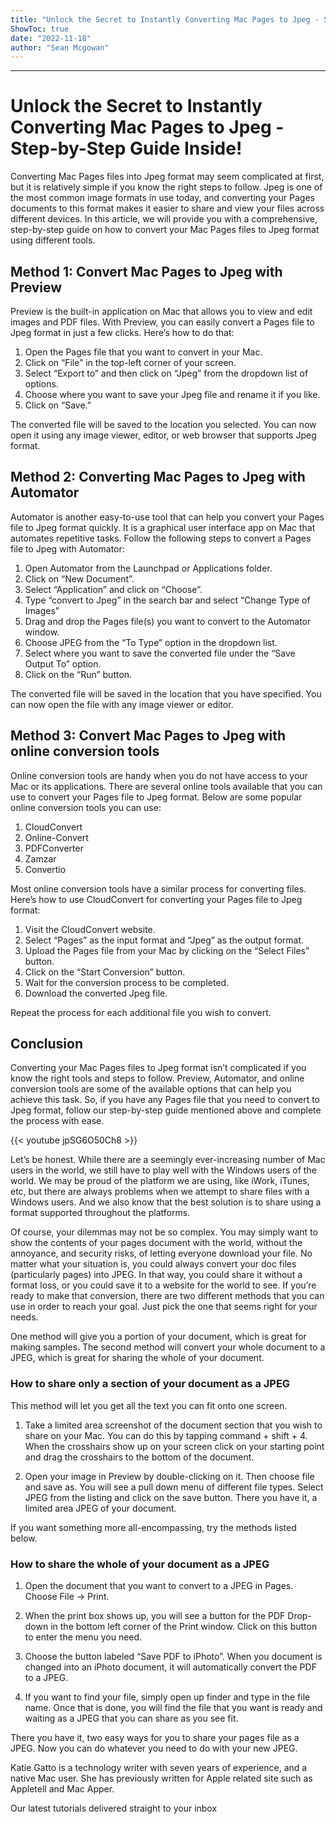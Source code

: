 ```yaml
---
title: "Unlock the Secret to Instantly Converting Mac Pages to Jpeg - Step-by-Step Guide Inside!"
ShowToc: true 
date: "2022-11-18"
author: "Sean Mcgowan"
---
```

*****
# Unlock the Secret to Instantly Converting Mac Pages to Jpeg - Step-by-Step Guide Inside!

Converting Mac Pages files into Jpeg format may seem complicated at first, but it is relatively simple if you know the right steps to follow. Jpeg is one of the most common image formats in use today, and converting your Pages documents to this format makes it easier to share and view your files across different devices. In this article, we will provide you with a comprehensive, step-by-step guide on how to convert your Mac Pages files to Jpeg format using different tools.

## Method 1: Convert Mac Pages to Jpeg with Preview

Preview is the built-in application on Mac that allows you to view and edit images and PDF files. With Preview, you can easily convert a Pages file to Jpeg format in just a few clicks. Here’s how to do that:

1. Open the Pages file that you want to convert in your Mac.
2. Click on “File” in the top-left corner of your screen.
3. Select “Export to” and then click on “Jpeg” from the dropdown list of options.
4. Choose where you want to save your Jpeg file and rename it if you like.
5. Click on “Save.”

The converted file will be saved to the location you selected. You can now open it using any image viewer, editor, or web browser that supports Jpeg format.

## Method 2: Converting Mac Pages to Jpeg with Automator

Automator is another easy-to-use tool that can help you convert your Pages file to Jpeg format quickly. It is a graphical user interface app on Mac that automates repetitive tasks. Follow the following steps to convert a Pages file to Jpeg with Automator:

1. Open Automator from the Launchpad or Applications folder.
2. Click on “New Document”.
3. Select “Application” and click on “Choose”.
4. Type “convert to Jpeg” in the search bar and select “Change Type of Images”
5. Drag and drop the Pages file(s) you want to convert to the Automator window.
6. Choose JPEG from the “To Type” option in the dropdown list.
7. Select where you want to save the converted file under the “Save Output To” option.
8. Click on the “Run” button.

The converted file will be saved in the location that you have specified. You can now open the file with any image viewer or editor.

## Method 3: Convert Mac Pages to Jpeg with online conversion tools

Online conversion tools are handy when you do not have access to your Mac or its applications. There are several online tools available that you can use to convert your Pages file to Jpeg format. Below are some popular online conversion tools you can use:

1. CloudConvert
2. Online-Convert
3. PDFConverter
4. Zamzar
5. Convertio

Most online conversion tools have a similar process for converting files. Here’s how to use CloudConvert for converting your Pages file to Jpeg format:

1. Visit the CloudConvert website.
2. Select “Pages” as the input format and “Jpeg” as the output format.
3. Upload the Pages file from your Mac by clicking on the “Select Files” button.
4. Click on the “Start Conversion” button.
5. Wait for the conversion process to be completed.
6. Download the converted Jpeg file.

Repeat the process for each additional file you wish to convert.

## Conclusion

Converting your Mac Pages files to Jpeg format isn’t complicated if you know the right tools and steps to follow. Preview, Automator, and online conversion tools are some of the available options that can help you achieve this task. So, if you have any Pages file that you need to convert to Jpeg format, follow our step-by-step guide mentioned above and complete the process with ease.

{{< youtube jpSG6O50Ch8 >}} 



Let’s be honest. While there are a seemingly ever-increasing number of Mac users in the world, we still have to play well with the Windows users of the world. We may be proud of the platform we are using, like iWork, iTunes, etc, but there are always problems when we attempt to share files with a Windows users. And we also know that the best solution is to share using a format supported throughout the platforms.
 
Of course, your dilemmas may not be so complex. You may simply want to show the contents of your pages document with the world, without the annoyance, and security risks, of letting everyone download your file. No matter what your situation is, you could always convert your doc files (particularly pages) into JPEG. In that way, you could share it without a format loss, or you could save it to a website for the world to see. If you’re ready to make that conversion, there are two different methods that you can use in order to reach your goal. Just pick the one that seems right for your needs.

One method will give you a portion of your document, which is great for making samples. The second method will convert your whole document to a JPEG, which is great for sharing the whole of your document.
 
### How to share only a section of your document as a JPEG
 
This method will let you get all the text you can fit onto one screen. 
 
1. Take a limited area screenshot of the document section that you wish to share on your Mac. You can do this by tapping command + shift + 4. When the crosshairs show up on your screen click on your starting point and drag the crosshairs to the bottom of the document.
 
2. Open your image in Preview by double-clicking on it. Then choose file and save as. You will see a pull down menu of different file types. Select JPEG from the listing and click on the save button. There you have it, a limited area JPEG of your document.
 

 
If you want something more all-encompassing, try the methods listed below.
 
### How to share the whole of your document as a JPEG
 
1. Open the document that you want to convert to a JPEG in Pages. Choose File -> Print.
 
2. When the print box shows up, you will see a button for the PDF Drop-down in the bottom left corner of the Print window. Click on this button to enter the menu you need.
 
3. Choose the button labeled “Save PDF to iPhoto”. When you document is changed into an iPhoto document, it will automatically convert the PDF to a JPEG.
 
4. If you want to find your file, simply open up finder and type in the file name. Once that is done, you will find the file that you want is ready and waiting as a JPEG that you can share as you see fit.
 
There you have it, two easy ways for you to share your pages file as a JPEG. Now you can do whatever you need to do with your new JPEG.
 
Katie Gatto is a technology writer with seven years of experience, and a native Mac user. She has previously written for Apple related site such as Appletell and Mac Apper.
 
Our latest tutorials delivered straight to your inbox




